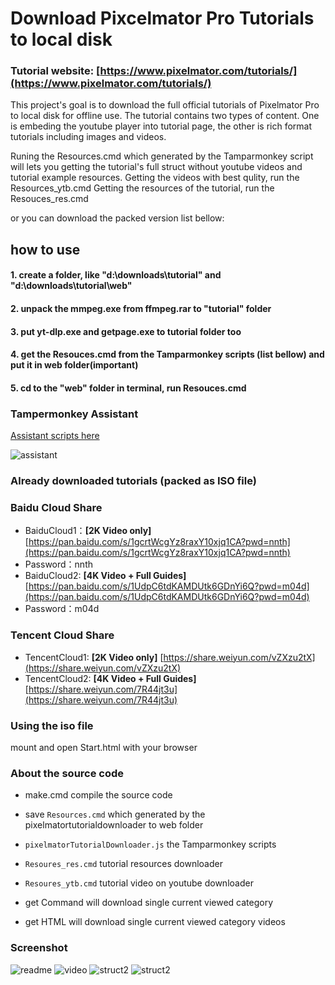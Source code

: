 # Download Pixcelmator Pro Tutorials to local disk

### Tutorial website: [https://www.pixelmator.com/tutorials/](https://www.pixelmator.com/tutorials/)

This project's goal is to download the full official tutorials of Pixelmator Pro to local disk for offline use. The tutorial contains two types of content. One is embeding the youtube player into tutorial page, the other is rich format tutorials including images and videos.

Runing the Resources.cmd which generated by the Tamparmonkey script will lets you getting the tutorial's full struct without youtube videos and tutorial example resources. 
Getting the videos with best qulity, run the Resources_ytb.cmd
Getting the resources of the tutorial, run the Resouces_res.cmd

or you can download the packed version list bellow:


## how to use

#### 1. create a folder, like "d:\downloads\tutorial" and "d:\downloads\tutorial\web"
#### 2. unpack the mmpeg.exe from ffmpeg.rar to "tutorial" folder
#### 3. put yt-dlp.exe and getpage.exe to tutorial folder too
#### 4. get the Resouces.cmd from the Tamparmonkey scripts (list bellow) and put it in **web** folder(important)
#### 5. cd to the "web" folder in terminal, run Resouces.cmd


### Tampermonkey Assistant 

[Assistant scripts here](https://greasyfork.org/en/scripts/462719-pixelmatortutorialdownloader)

![assistant](https://user-images.githubusercontent.com/1917297/228027130-d52eb51f-45e2-43b2-9bf8-fa8b999127d6.jpg)


### Already downloaded tutorials (packed as ISO file)

### Baidu Cloud Share
- BaiduCloud1：**[2K Video only]** [https://pan.baidu.com/s/1gcrtWcgYz8raxY10xjq1CA?pwd=nnth](https://pan.baidu.com/s/1gcrtWcgYz8raxY10xjq1CA?pwd=nnth)
- Password：nnth
- BaiduCloud2: **[4K Video + Full Guides]** [https://pan.baidu.com/s/1UdpC6tdKAMDUtk6GDnYi6Q?pwd=m04d](https://pan.baidu.com/s/1UdpC6tdKAMDUtk6GDnYi6Q?pwd=m04d)
- Password：m04d 

### Tencent Cloud Share
- TencentCloud1: **[2K Video only]** [https://share.weiyun.com/vZXzu2tX](https://share.weiyun.com/vZXzu2tX)
- TencentCloud2: **[4K Video + Full Guides]** [https://share.weiyun.com/7R44jt3u](https://share.weiyun.com/7R44jt3u)

### Using the iso file
mount and open Start.html with your browser 


### About the source code

- make.cmd compile the source code
- save `Resources.cmd` which generated by the pixelmatortutorialdownloader to web folder
- `pixelmatorTutorialDownloader.js` the Tamparmonkey scripts
- `Resoures_res.cmd` tutorial resources downloader
- `Resoures_ytb.cmd` tutorial video on youtube downloader

- get Command will download single current viewed category 
- get HTML will download single current viewed category videos

### Screenshot

![readme](https://user-images.githubusercontent.com/1917297/228026300-13513c2f-cc40-493a-a254-aa7a2e32c22a.jpg)
![video](https://user-images.githubusercontent.com/1917297/228026368-45acdec1-7480-40bb-957f-512823edf8ef.jpg)
![struct2](https://user-images.githubusercontent.com/1917297/228328629-81b0dc34-52a1-4b79-9a9f-26d6c261a275.png)
![struct2](https://user-images.githubusercontent.com/1917297/228029953-71fe5a4c-4269-4a0f-89bd-399906c61b0b.jpg)


